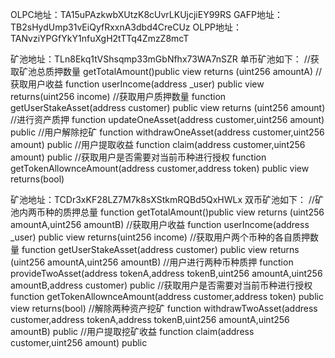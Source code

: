 OLPC地址：TA15uPAzkwbXUtzK8cUvrLKUjcjiEY99RS
GAFP地址：TB2sHydUmp31vEiQyfRxxnA3dbd4CreCUz
OLPP地址：TANvziYPGfYkY1nfuXgH2tTTq4ZmzZ8mcT

矿池地址：TLn8Ekq1tVShsqmp33mGbNfhx73WA7nSZR
单币矿池如下：
//获取矿池总质押数量
getTotalAmount()public view returns (uint256 amountA)
//获取用户收益
function userIncome(address _user) public view returns(uint256 income)
//获取用户质押数量
function getUserStakeAsset(address customer) public view returns (uint256 amount)
//进行资产质押
function updateOneAsset(address customer,uint256 amount) public
//用户解除挖矿
function withdrawOneAsset(address customer,uint256 amount) public
//用户提取收益
function claim(address customer,uint256 amount) public
//获取用户是否需要对当前币种进行授权
function getTokenAllownceAmount(address customer,address token) public view returns(bool)


矿池地址：TCDr3xKF28LZ7M7k8sXStkmRQBd5QxHWLx
双币矿池如下：
//矿池内两币种的质押总量
function getTotalAmount()public view returns (uint256 amountA,uint256 amountB)
//获取用户收益
function userIncome(address _user) public view returns(uint256 income)
//获取用户两个币种的各自质押数量
function getUserStakeAsset(address customer) public view returns (uint256 amountA,uint256 amountB)
//用户进行两种币种质押
function provideTwoAsset(address tokenA,address tokenB,uint256 amountA,uint256 amountB,address customer) public
//获取用户是否需要对当前币种进行授权
function getTokenAllownceAmount(address customer,address token) public view returns(bool)
//解除两种资产挖矿
function withdrawTwoAsset(address customer,address tokenA,address tokenB,uint256 amountA,uint256 amountB) public
//用户提取挖矿收益
function claim(address customer,uint256 amount) public
